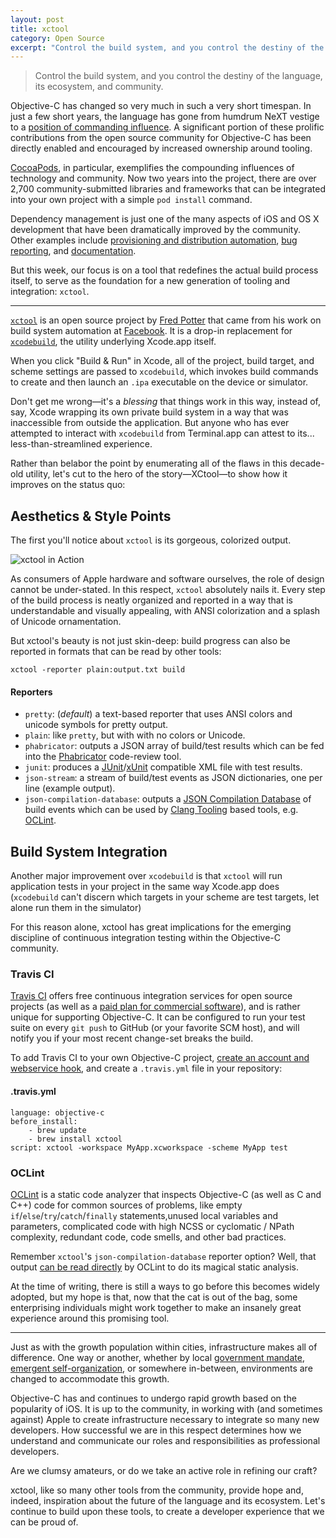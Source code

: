```yaml
---
layout: post
title: xctool
category: Open Source
excerpt: "Control the build system, and you control the destiny of the language, its ecosystem, and community."
---
```


> Control the build system, and you control the destiny of the language, its ecosystem, and community.

Objective-C has changed so very much in such a very short timespan. In just a few short years, the language has gone from humdrum NeXT vestige to a [position of commanding influence](http://www.tiobe.com/index.php/content/paperinfo/tpci/index.html). A significant portion of these prolific contributions from the open source community for Objective-C has been directly enabled and encouraged by increased ownership around tooling.

[CocoaPods](http://cocoapods.org), in particular, exemplifies the compounding influences of technology and community. Now two years into the project, there are over 2,700 community-submitted libraries and frameworks that can be integrated into your own project with a simple `pod install` command.

Dependency management is just one of the many aspects of iOS and OS X development that have been dramatically improved by the community. Other examples include [provisioning and distribution automation](http://nomad-cli.com), [bug reporting](http://www.quickradar.com), and [documentation](http://cocoadocs.org).

But this week, our focus is on a tool that redefines the actual build process itself, to serve as the foundation for a new generation of tooling and integration: `xctool`.

* * *

[`xctool`](https://github.com/facebook/xctool) is an open source project by [Fred Potter](https://github.com/fpotter) that came from his work on build system automation at [Facebook](https://github.com/facebook). It is a drop-in replacement for [`xcodebuild`](https://developer.apple.com/library/mac/documentation/Darwin/Reference/ManPages/man1/xcodebuild.1.html), the utility underlying Xcode.app itself.

When you click "Build & Run" in Xcode, all of the project, build target, and scheme settings are passed to `xcodebuild`, which invokes build commands to create and then launch an `.ipa` executable on the device or simulator.

Don't get me wrong—it's a _blessing_ that things work in this way, instead of, say, Xcode wrapping its own private build system in a way that was inaccessible from outside the application. But anyone who has ever attempted to interact with `xcodebuild` from Terminal.app can attest to its... less-than-streamlined experience.

Rather than belabor the point by enumerating all of the flaws in this decade-old utility, let's cut to the hero of the story—XCtool—to show how it improves on the status quo:

## Aesthetics & Style Points

The first you'll notice about `xctool` is its gorgeous, colorized output.

![xctool in Action](http://nshipster.s3.amazonaws.com/xctool-example.gif)

As consumers of Apple hardware and software ourselves, the role of design cannot be under-stated. In this respect, `xctool` absolutely nails it. Every step of the build process is neatly organized and reported in a way that is understandable and visually appealing, with ANSI colorization and a splash of Unicode ornamentation.

But xctool's beauty is not just skin-deep: build progress can also be reported in formats that can be read by other tools:

    xctool -reporter plain:output.txt build

#### Reporters

- `pretty`: (_default_) a text-based reporter that uses ANSI colors and unicode symbols for pretty output.
- `plain`: like `pretty`, but with with no colors or Unicode.
- `phabricator`: outputs a JSON array of build/test results which can be fed into the [Phabricator](http://phabricator.org) code-review tool.
- `junit`: produces a [JUnit](http://junit.org)/[xUnit](http://xunit.codeplex.com) compatible XML file with test results.
- `json-stream`: a stream of build/test events as JSON dictionaries, one per line (example output).
- `json-compilation-database`: outputs a [JSON Compilation Database](http://clang.llvm.org/docs/JSONCompilationDatabase.html) of build events which can be used by [Clang Tooling](http://clang.llvm.org/docs/LibTooling.html) based tools, e.g. [OCLint](http://oclint.org).

## Build System Integration

Another major improvement over `xcodebuild` is that `xctool` will run application tests in your project in the same way Xcode.app does (`xcodebuild` can't discern which targets in your scheme are test targets, let alone run them in the simulator)

For this reason alone, xctool has great implications for the emerging discipline of continuous integration testing within the Objective-C community.

### Travis CI

[Travis CI](https://travis-ci.org) offers free continuous integration services for open source projects (as well as a [paid plan for commercial software](http://travis-ci.com)), and is rather unique for supporting Objective-C. It can be configured to run your test suite on every `git push` to GitHub (or your favorite SCM host), and will notify you if your most recent change-set breaks the build.

To add Travis CI to your own Objective-C project, [create an account and webservice hook](http://about.travis-ci.org/docs/user/getting-started/), and create a `.travis.yml` file in your repository:

#### .travis.yml

~~~{yaml}
language: objective-c
before_install:
    - brew update
    - brew install xctool
script: xctool -workspace MyApp.xcworkspace -scheme MyApp test
~~~

### OCLint

[OCLint](http://oclint.org) is a static code analyzer that inspects Objective-C (as well as C and C++) code for common sources of problems, like empty `if`/`else`/`try`/`catch`/`finally` statements,unused local variables and parameters, complicated code with high NCSS or cyclomatic / NPath complexity, redundant code, code smells, and other bad practices.

Remember `xctool`'s `json-compilation-database` reporter option? Well, that output [can be read directly](http://docs.oclint.org/en/dev/guide/xctool.html) by OCLint to do its magical static analysis.

At the time of writing, there is still a ways to go before this becomes widely adopted, but my hope is that, now that the cat is out of the bag, some enterprising individuals might work together to make an insanely great experience around this promising tool.

* * *

Just as with the growth population within cities, infrastructure makes all of difference. One way or another, whether by local [government mandate](http://en.wikipedia.org/wiki/Commissioners'_Plan_of_1811), [emergent self-organization](http://en.wikipedia.org/wiki/Kowloon_Walled_City), or somewhere in-between, environments are changed to accommodate this growth.

Objective-C has and continues to undergo rapid growth based on the popularity of iOS. It is up to the community, in working with (and sometimes against) Apple to create infrastructure necessary to integrate so many new developers. How successful we are in this respect determines how we understand and communicate our roles and responsibilities as professional developers.

Are we clumsy amateurs, or do we take an active role in refining our craft?

xctool, like so many other tools from the community, provide hope and, indeed, inspiration about the future of the language and its ecosystem. Let's continue to build upon these tools, to create a developer experience that we can be proud of.
